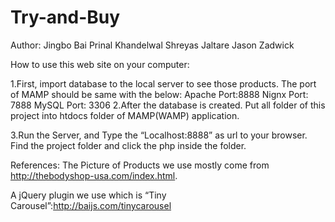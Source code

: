 # Try-and-Buy
Author: 
Jingbo Bai
Prinal Khandelwal 
Shreyas Jaltare
Jason Zadwick

How to use this web site on your computer:

1.First, import database to the local server to see those products.
  The port of MAMP should be same with the below:
  Apache Port:8888
  Nignx Port: 7888
  MySQL Port: 3306
2.After the database is created. Put all folder of this project into htdocs   folder of MAMP(WAMP) application.

3.Run the Server, and Type the “Localhost:8888” as url to your browser. Find the project folder and click the php inside the folder.

References:
The Picture of Products we use mostly come from http://thebodyshop-usa.com/index.html.

A jQuery plugin we use which is “Tiny Carousel”:http://baijs.com/tinycarousel
